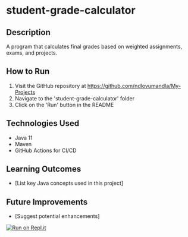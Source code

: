 ﻿# student-grade-calculator

## Description
A program that calculates final grades based on weighted assignments, exams, and projects.

## How to Run
1. Visit the GitHub repository at https://github.com/ndlovumandla/My-Projects
2. Navigate to the 'student-grade-calculator' folder
3. Click on the 'Run' button in the README

## Technologies Used
- Java 11
- Maven
- GitHub Actions for CI/CD

## Learning Outcomes
- [List key Java concepts used in this project]

## Future Improvements
- [Suggest potential enhancements]

[![Run on Repl.it](https://repl.it/badge/github/ndlovumandla/My-Projects)](https://repl.it/github/ndlovumandla/My-Projects)
